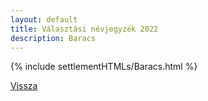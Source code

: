 ```yaml
---
layout: default
title: Választási névjegyzék 2022
description: Baracs
---
```


{% include settlementHTMLs/Baracs.html %}

[Vissza](./)